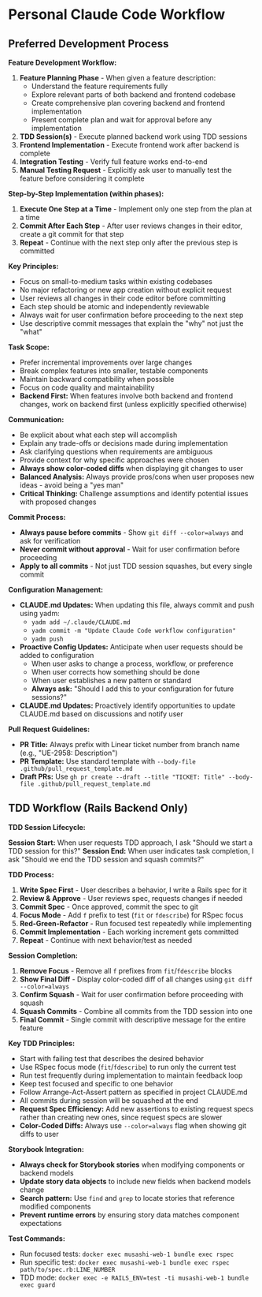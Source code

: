 # Personal Claude Code Workflow

## Preferred Development Process

**Feature Development Workflow:**

1. **Feature Planning Phase** - When given a feature description:
   - Understand the feature requirements fully
   - Explore relevant parts of both backend and frontend codebase
   - Create comprehensive plan covering backend and frontend implementation
   - Present complete plan and wait for approval before any implementation
2. **TDD Session(s)** - Execute planned backend work using TDD sessions
3. **Frontend Implementation** - Execute frontend work after backend is complete
4. **Integration Testing** - Verify full feature works end-to-end
5. **Manual Testing Request** - Explicitly ask user to manually test the feature before considering it complete

**Step-by-Step Implementation (within phases):**
1. **Execute One Step at a Time** - Implement only one step from the plan at a time
2. **Commit After Each Step** - After user reviews changes in their editor, create a git commit for that step
3. **Repeat** - Continue with the next step only after the previous step is committed

**Key Principles:**
- Focus on small-to-medium tasks within existing codebases
- No major refactoring or new app creation without explicit request
- User reviews all changes in their code editor before committing
- Each step should be atomic and independently reviewable
- Always wait for user confirmation before proceeding to the next step
- Use descriptive commit messages that explain the "why" not just the "what"

**Task Scope:**
- Prefer incremental improvements over large changes
- Break complex features into smaller, testable components
- Maintain backward compatibility when possible
- Focus on code quality and maintainability
- **Backend First:** When features involve both backend and frontend changes, work on backend first (unless explicitly specified otherwise)

**Communication:**
- Be explicit about what each step will accomplish
- Explain any trade-offs or decisions made during implementation
- Ask clarifying questions when requirements are ambiguous
- Provide context for why specific approaches were chosen
- **Always show color-coded diffs** when displaying git changes to user
- **Balanced Analysis:** Always provide pros/cons when user proposes new ideas - avoid being a "yes man"
- **Critical Thinking:** Challenge assumptions and identify potential issues with proposed changes

**Commit Process:**
- **Always pause before commits** - Show `git diff --color=always` and ask for verification
- **Never commit without approval** - Wait for user confirmation before proceeding
- **Apply to all commits** - Not just TDD session squashes, but every single commit

**Configuration Management:**
- **CLAUDE.md Updates:** When updating this file, always commit and push using yadm:
  - `yadm add ~/.claude/CLAUDE.md`
  - `yadm commit -m "Update Claude Code workflow configuration"`
  - `yadm push`
- **Proactive Config Updates:** Anticipate when user requests should be added to configuration
  - When user asks to change a process, workflow, or preference
  - When user corrects how something should be done
  - When user establishes a new pattern or standard
  - **Always ask:** "Should I add this to your configuration for future sessions?"
- **CLAUDE.md Updates:** Proactively identify opportunities to update CLAUDE.md based on discussions and notify user

**Pull Request Guidelines:**
- **PR Title:** Always prefix with Linear ticket number from branch name (e.g., "UE-2958: Description")
- **PR Template:** Use standard template with `--body-file .github/pull_request_template.md`
- **Draft PRs:** Use `gh pr create --draft --title "TICKET: Title" --body-file .github/pull_request_template.md`

## TDD Workflow (Rails Backend Only)

**TDD Session Lifecycle:**

**Session Start:** When user requests TDD approach, I ask "Should we start a TDD session for this?"
**Session End:** When user indicates task completion, I ask "Should we end the TDD session and squash commits?"

**TDD Process:**

1. **Write Spec First** - User describes a behavior, I write a Rails spec for it
2. **Review & Approve** - User reviews spec, requests changes if needed
3. **Commit Spec** - Once approved, commit the spec to git
4. **Focus Mode** - Add `f` prefix to test (`fit` or `fdescribe`) for RSpec focus
5. **Red-Green-Refactor** - Run focused test repeatedly while implementing
6. **Commit Implementation** - Each working increment gets committed
7. **Repeat** - Continue with next behavior/test as needed

**Session Completion:**
1. **Remove Focus** - Remove all `f` prefixes from `fit`/`fdescribe` blocks
2. **Show Final Diff** - Display color-coded diff of all changes using `git diff --color=always`
3. **Confirm Squash** - Wait for user confirmation before proceeding with squash
4. **Squash Commits** - Combine all commits from the TDD session into one
5. **Final Commit** - Single commit with descriptive message for the entire feature

**Key TDD Principles:**
- Start with failing test that describes the desired behavior
- Use RSpec focus mode (`fit`/`fdescribe`) to run only the current test
- Run test frequently during implementation to maintain feedback loop
- Keep test focused and specific to one behavior
- Follow Arrange-Act-Assert pattern as specified in project CLAUDE.md
- All commits during session will be squashed at the end
- **Request Spec Efficiency:** Add new assertions to existing request specs rather than creating new ones, since request specs are slower
- **Color-Coded Diffs:** Always use `--color=always` flag when showing git diffs to user

**Storybook Integration:**
- **Always check for Storybook stories** when modifying components or backend models
- **Update story data objects** to include new fields when backend models change
- **Search pattern:** Use `find` and `grep` to locate stories that reference modified components
- **Prevent runtime errors** by ensuring story data matches component expectations

**Test Commands:**
- Run focused tests: `docker exec musashi-web-1 bundle exec rspec`
- Run specific test: `docker exec musashi-web-1 bundle exec rspec path/to/spec.rb:LINE_NUMBER`
- TDD mode: `docker exec -e RAILS_ENV=test -ti musashi-web-1 bundle exec guard`
